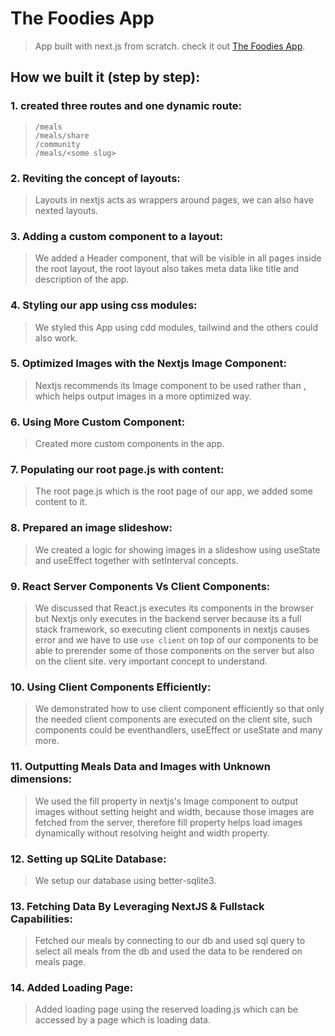 # The Foodies App
> App built with next.js from scratch. check it out [The Foodies App](https://foodies-app-five-olive.vercel.app/).


## How we built it (step by step):
### 1. created three routes and one dynamic route:
> ```
> /meals
> /meals/share
> /community
> /meals/<some slug>
> ```

### 2. Reviting the concept of layouts:
> Layouts in nextjs acts as wrappers around pages, we can also have nexted layouts.

### 3. Adding a custom component to a layout:
> We added a Header component, that will be visible in all pages inside the root layout, the root layout also takes meta data like title and description of the app.

### 4. Styling our app using css modules:
> We styled this App using cdd modules, tailwind and the others could also work.

### 5. Optimized Images with the Nextjs Image Component:
> Nextjs recommends its Image component to be used rather than <img />, which helps output images in a more optimized way.

### 6. Using More Custom Component:
> Created more custom components in the app.

### 7. Populating our root page.js with content:
> The root page.js which is the root page of our app, we added some content to it.

### 8. Prepared an image slideshow:
> We created a logic for showing images in a slideshow using useState and useEffect together with setInterval concepts.

### 9. React Server Components Vs Client Components:
> We discussed that React.js executes its components in the browser but Nextjs only executes in the backend server because its a full stack framework, so executing client components in nextjs causes error and we have to use ```use client``` on top of our components to be able to prerender some of those components on the server but also on the client site. very important concept to understand.

### 10. Using Client Components Efficiently:
> We demonstrated how to use client component efficiently so that only the needed client components are executed on the client site, such components could be eventhandlers, useEffect or useState and many more.

### 11. Outputting Meals Data and Images with Unknown dimensions:
> We used the fill property in nextjs's Image component to output images without setting height and width, because those images are fetched from the server, therefore fill property helps load images dynamically without resolving height and width property.

### 12. Setting up SQLite Database:
> We setup our database using better-sqlite3.

### 13. Fetching Data By Leveraging NextJS & Fullstack Capabilities:
> Fetched our meals by connecting to our db and used sql query to select all meals from the db and used the data to be rendered on meals page.

### 14. Added Loading Page:
> Added loading page using the reserved loading.js which can be accessed by a page which is loading data.

